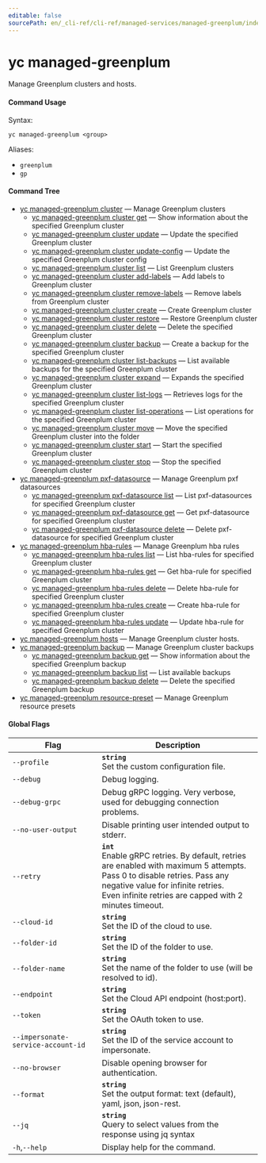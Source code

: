 ```yaml
---
editable: false
sourcePath: en/_cli-ref/cli-ref/managed-services/managed-greenplum/index.md
---
```


# yc managed-greenplum

Manage Greenplum clusters and hosts.

#### Command Usage

Syntax: 

`yc managed-greenplum <group>`

Aliases: 

- `greenplum`
- `gp`

#### Command Tree

- [yc managed-greenplum cluster](cluster/index.md) — Manage Greenplum clusters
	- [yc managed-greenplum cluster get](cluster/get.md) — Show information about the specified Greenplum cluster
	- [yc managed-greenplum cluster update](cluster/update.md) — Update the specified Greenplum cluster
	- [yc managed-greenplum cluster update-config](cluster/update-config.md) — Update the specified Greenplum cluster config
	- [yc managed-greenplum cluster list](cluster/list.md) — List Greenplum clusters
	- [yc managed-greenplum cluster add-labels](cluster/add-labels.md) — Add labels to Greenplum cluster
	- [yc managed-greenplum cluster remove-labels](cluster/remove-labels.md) — Remove labels from Greenplum cluster
	- [yc managed-greenplum cluster create](cluster/create.md) — Create Greenplum cluster
	- [yc managed-greenplum cluster restore](cluster/restore.md) — Restore Greenplum cluster
	- [yc managed-greenplum cluster delete](cluster/delete.md) — Delete the specified Greenplum cluster
	- [yc managed-greenplum cluster backup](cluster/backup.md) — Create a backup for the specified Greenplum cluster
	- [yc managed-greenplum cluster list-backups](cluster/list-backups.md) — List available backups for the specified Greenplum cluster
	- [yc managed-greenplum cluster expand](cluster/expand.md) — Expands the specified Greenplum cluster
	- [yc managed-greenplum cluster list-logs](cluster/list-logs.md) — Retrieves logs for the specified Greenplum cluster
	- [yc managed-greenplum cluster list-operations](cluster/list-operations.md) — List operations for the specified Greenplum cluster
	- [yc managed-greenplum cluster move](cluster/move.md) — Move the specified Greenplum cluster into the folder
	- [yc managed-greenplum cluster start](cluster/start.md) — Start the specified Greenplum cluster
	- [yc managed-greenplum cluster stop](cluster/stop.md) — Stop the specified Greenplum cluster
- [yc managed-greenplum pxf-datasource](pxf-datasource/index.md) — Manage Greenplum pxf datasources
	- [yc managed-greenplum pxf-datasource list](pxf-datasource/list.md) — List pxf-datasources for specified Greenplum cluster
	- [yc managed-greenplum pxf-datasource get](pxf-datasource/get.md) — Get pxf-datasource for specified Greenplum cluster
	- [yc managed-greenplum pxf-datasource delete](pxf-datasource/delete.md) — Delete pxf-datasource for specified Greenplum cluster
- [yc managed-greenplum hba-rules](hba-rules/index.md) — Manage Greenplum hba rules
	- [yc managed-greenplum hba-rules list](hba-rules/list.md) — List hba-rules for specified Greenplum cluster
	- [yc managed-greenplum hba-rules get](hba-rules/get.md) — Get hba-rule for specified Greenplum cluster
	- [yc managed-greenplum hba-rules delete](hba-rules/delete.md) — Delete hba-rule for specified Greenplum cluster
	- [yc managed-greenplum hba-rules create](hba-rules/create.md) — Create hba-rule for specified Greenplum cluster
	- [yc managed-greenplum hba-rules update](hba-rules/update.md) — Update hba-rule for specified Greenplum cluster
- [yc managed-greenplum hosts](hosts/index.md) — Manage Greenplum cluster hosts.
- [yc managed-greenplum backup](backup/index.md) — Manage Greenplum cluster backups
	- [yc managed-greenplum backup get](backup/get.md) — Show information about the specified Greenplum backup
	- [yc managed-greenplum backup list](backup/list.md) — List available backups
	- [yc managed-greenplum backup delete](backup/delete.md) — Delete the specified Greenplum backup
- [yc managed-greenplum resource-preset](resource-preset/index.md) — Manage Greenplum resource presets

#### Global Flags

| Flag | Description |
|----|----|
|`--profile`|<b>`string`</b><br/>Set the custom configuration file.|
|`--debug`|Debug logging.|
|`--debug-grpc`|Debug gRPC logging. Very verbose, used for debugging connection problems.|
|`--no-user-output`|Disable printing user intended output to stderr.|
|`--retry`|<b>`int`</b><br/>Enable gRPC retries. By default, retries are enabled with maximum 5 attempts.<br/>Pass 0 to disable retries. Pass any negative value for infinite retries.<br/>Even infinite retries are capped with 2 minutes timeout.|
|`--cloud-id`|<b>`string`</b><br/>Set the ID of the cloud to use.|
|`--folder-id`|<b>`string`</b><br/>Set the ID of the folder to use.|
|`--folder-name`|<b>`string`</b><br/>Set the name of the folder to use (will be resolved to id).|
|`--endpoint`|<b>`string`</b><br/>Set the Cloud API endpoint (host:port).|
|`--token`|<b>`string`</b><br/>Set the OAuth token to use.|
|`--impersonate-service-account-id`|<b>`string`</b><br/>Set the ID of the service account to impersonate.|
|`--no-browser`|Disable opening browser for authentication.|
|`--format`|<b>`string`</b><br/>Set the output format: text (default), yaml, json, json-rest.|
|`--jq`|<b>`string`</b><br/>Query to select values from the response using jq syntax|
|`-h`,`--help`|Display help for the command.|
